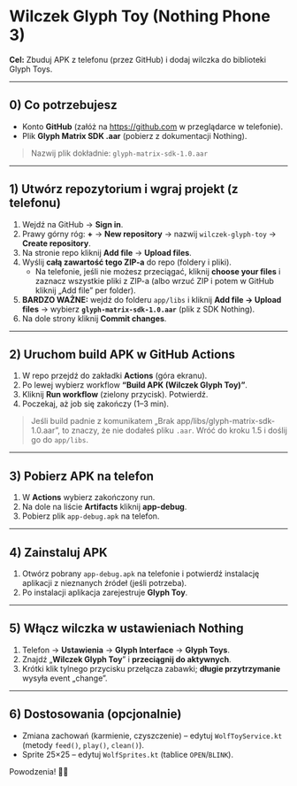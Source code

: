 # Wilczek Glyph Toy (Nothing Phone 3)

**Cel:** Zbuduj APK z telefonu (przez GitHub) i dodaj wilczka do biblioteki Glyph Toys.

---

## 0) Co potrzebujesz
- Konto **GitHub** (załóż na https://github.com w przeglądarce w telefonie).
- Plik **Glyph Matrix SDK .aar** (pobierz z dokumentacji Nothing).

> Nazwij plik dokładnie: `glyph-matrix-sdk-1.0.aar`

---

## 1) Utwórz repozytorium i wgraj projekt (z telefonu)
1. Wejdź na GitHub → **Sign in**.
2. Prawy górny róg: **+** → **New repository** → nazwij `wilczek-glyph-toy` → **Create repository**.
3. Na stronie repo kliknij **Add file** → **Upload files**.
4. Wyślij **całą zawartość tego ZIP-a** do repo (foldery i pliki).
   - Na telefonie, jeśli nie możesz przeciągać, kliknij **choose your files** i zaznacz wszystkie pliki z ZIP-a (albo wrzuć ZIP i potem w GitHub kliknij „Add file” per folder).
5. **BARDZO WAŻNE:** wejdź do folderu `app/libs` i kliknij **Add file → Upload files** → wybierz **`glyph-matrix-sdk-1.0.aar`** (plik z SDK Nothing).
6. Na dole strony kliknij **Commit changes**.

---

## 2) Uruchom build APK w GitHub Actions
1. W repo przejdź do zakładki **Actions** (góra ekranu).
2. Po lewej wybierz workflow **“Build APK (Wilczek Glyph Toy)”**.
3. Kliknij **Run workflow** (zielony przycisk). Potwierdź.
4. Poczekaj, aż job się zakończy (1–3 min).

> Jeśli build padnie z komunikatem „Brak app/libs/glyph-matrix-sdk-1.0.aar”, to znaczy, że nie dodałeś pliku `.aar`. Wróć do kroku 1.5 i doślij go do `app/libs`.

---

## 3) Pobierz APK na telefon
1. W **Actions** wybierz zakończony run.
2. Na dole na liście **Artifacts** kliknij **app-debug**.
3. Pobierz plik `app-debug.apk` na telefon.

---

## 4) Zainstaluj APK
1. Otwórz pobrany `app-debug.apk` na telefonie i potwierdź instalację aplikacji z nieznanych źródeł (jeśli potrzeba).
2. Po instalacji aplikacja zarejestruje **Glyph Toy**.

---

## 5) Włącz wilczka w ustawieniach Nothing
1. Telefon → **Ustawienia** → **Glyph Interface** → **Glyph Toys**.
2. Znajdź „**Wilczek Glyph Toy**” i **przeciągnij do aktywnych**.
3. Krótki klik tylnego przycisku przełącza zabawki; **długie przytrzymanie** wysyła event „change”.

---

## 6) Dostosowania (opcjonalnie)
- Zmiana zachowań (karmienie, czyszczenie) – edytuj `WolfToyService.kt` (metody `feed()`, `play()`, `clean()`).
- Sprite 25×25 – edytuj `WolfSprites.kt` (tablice `OPEN`/`BLINK`).

Powodzenia! 🐺✨